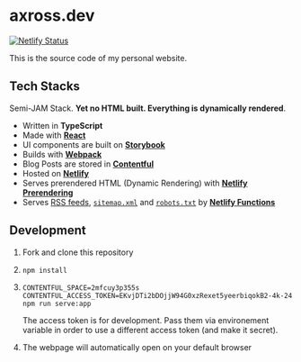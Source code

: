 # axross.dev

[![Netlify Status](https://api.netlify.com/api/v1/badges/153f81f8-6487-47f5-86b1-ce579c1b186f/deploy-status)](https://app.netlify.com/sites/kohei/deploys)

This is the source code of my personal website.

## Tech Stacks

Semi-JAM Stack. **Yet no HTML built. Everything is dynamically rendered**.

- Written in **TypeScript**
- Made with **[React](https://reactjs.org)**
- UI components are built on **[Storybook](https://storybook.js.org/)**
- Builds with **[Webpack](https://webpack.js.org/)**
- Blog Posts are stored in **[Contentful](https://www.contentful.com/)**
- Hosted on **[Netlify](https://www.netlify.com/)**
- Serves prerendered HTML (Dynamic Rendering) with **[Netlify Prerendering](https://docs.netlify.com/site-deploys/post-processing/prerendering/)**
- Serves [RSS feeds](https://www.kohei.dev/posts/feed.xml?hl=en-US), [`sitemap.xml`](https://www.kohei.dev/sitemap.xml) and [`robots.txt`](https://www.kohei.dev/robots.txt) by **[Netlify Functions](https://www.netlify.com/products/functions/)**

## Development

1. Fork and clone this repository
2. ```
   npm install
   ```
3. ```
   CONTENTFUL_SPACE=2mfcuy3p355s CONTENTFUL_ACCESS_TOKEN=EKvjDTi2bDOjjW94G0xzRexet5yeerbiqokB2-4k-24 npm run serve:app
   ```

   The access token is for development. Pass them via environement variable in order to use a different access token (and make it secret).
4. The webpage will automatically open on your default browser

